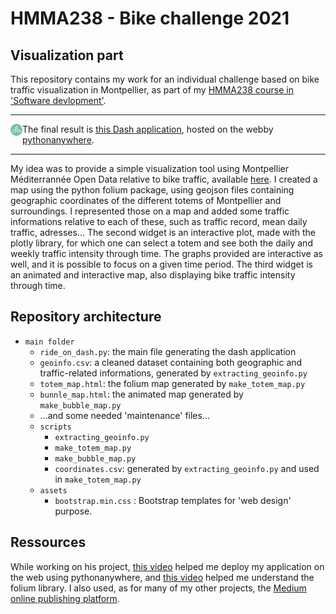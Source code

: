 # HMMA238 - Bike challenge 2021
## Visualization part

This repository contains my work for an individual challenge based on bike traffic visualization in Montpellier, as part of my [HMMA238 course in 'Software devlopment'](https://github.com/bcharlier/HMMA238).

-----

<div style="float: left;"><img src="./logo/icon_bike.png" width="19" height="19"/></div>

The final result is [this Dash application](http:/amelievernay.pythonanywhere.com/), hosted on the webby [pythonanywhere](https://www.pythonanywhere.com/).

-----

My idea was to provide a simple visualization tool using Montpellier Méditerrannée Open Data relative to bike traffic, available [here](https://data.montpellier3m.fr/dataset/comptages-velo-et-pieton-issus-des-eco-compteurs). I created a map using the python folium package, using geojson files containing geographic coordinates of the different totems of Montpellier and surroundings. I represented those on a map and added some traffic informations relative to each of these, such as traffic record, mean daily traffic, adresses... The second widget is an interactive plot, made with the plotly library, for which one can select a totem and see both the daily and weekly traffic intensity through time. The graphs provided are interactive as well, and it is possible to focus on a given time period. The third widget is an animated and interactive map, also displaying bike traffic intensity through time.

## Repository architecture

* `main folder`
    * `ride_on_dash.py`: the main file generating the dash application
    * `geoinfo.csv`: a cleaned dataset containing both geographic and traffic-related informations, generated by `extracting_geoinfo.py`
    * `totem_map.html`: the folium map generated by `make_totem_map.py`
    * `bunnle_map.html`: the animated map generated by `make_bubble_map.py`
    * ...and some needed 'maintenance' files...
    * `scripts`
        * `extracting_geoinfo.py`
        * `make_totem_map.py`
        * `make_bubble_map.py`
        * `coordinates.csv`: generated by `extracting_geoinfo.py` and used in `make_totem_map.py`
    * `assets`
        * `bootstrap.min.css` : Bootstrap templates for 'web design' purpose.

## Ressources

While working on his project, [this video](https://www.youtube.com/watch?v=WOWVat5BgM4&list=TLPQMjcwMzIwMjHCyNnQBOYOow&index=2) helped me deploy my application on the web using pythonanywhere, and [this video](https://www.youtube.com/watch?v=9biKWoGK3j0&list=PL2UmzTIzxgL4GUqBPhGcpMe5BTOp0Ovqv&index=4) helped me understand the folium library. I also used, as for many of my other projects, the [Medium online publishing platform](https://medium.com/).